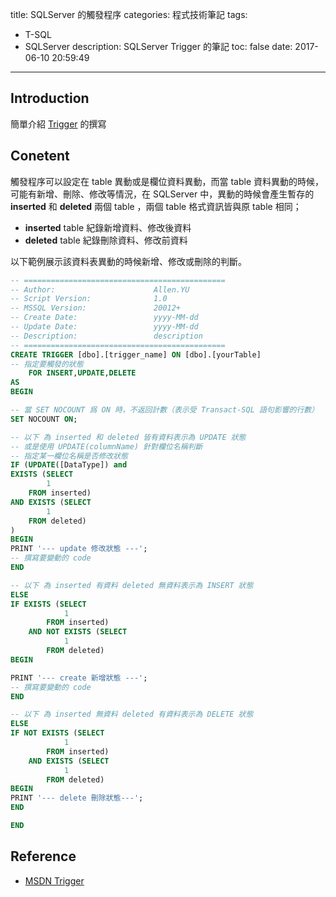 title: SQLServer 的觸發程序
categories: 程式技術筆記
tags:
  - T-SQL
  - SQLServer
description: SQLServer Trigger 的筆記
toc: false
date: 2017-06-10 20:59:49
---

## Introduction
簡單介紹 [Trigger][1] 的撰寫

## Conetent
觸發程序可以設定在 table 異動或是欄位資料異動，而當 table 資料異動的時候，可能有新增、刪除、修改等情況，在 SQLServer 中，異動的時候會產生暫存的 **inserted** 和 **deleted** 兩個 table ，兩個 table 格式資訊皆與原 table 相同；
- **inserted** table 紀錄新增資料、修改後資料
- **deleted** table 紀錄刪除資料、修改前資料

以下範例展示該資料表異動的時候新增、修改或刪除的判斷。

``` sql
-- =============================================
-- Author:                      Allen.YU
-- Script Version:              1.0
-- MSSQL Version:               20012+
-- Create Date:                 yyyy-MM-dd
-- Update Date:                 yyyy-MM-dd
-- Description:                 description
-- =============================================
CREATE TRIGGER [dbo].[trigger_name] ON [dbo].[yourTable] 
-- 指定要觸發的狀態
    FOR INSERT,UPDATE,DELETE
AS 
BEGIN

-- 當 SET NOCOUNT 爲 ON 時，不返回計數（表示受 Transact-SQL 語句影響的行數）
SET NOCOUNT ON;

-- 以下 為 inserted 和 deleted 皆有資料表示為 UPDATE 狀態
-- 或是使用 UPDATE(columnName) 針對欄位名稱判斷
-- 指定某一欄位名稱是否修改狀態
IF (UPDATE([DataType]) and 
EXISTS (SELECT
        1
    FROM inserted)
AND EXISTS (SELECT
        1
    FROM deleted)
)
BEGIN
PRINT '--- update 修改狀態 ---';
-- 撰寫要變動的 code
END

-- 以下 為 inserted 有資料 deleted 無資料表示為 INSERT 狀態
ELSE
IF EXISTS (SELECT
            1
        FROM inserted)
    AND NOT EXISTS (SELECT
            1
        FROM deleted)
BEGIN

PRINT '--- create 新增狀態 ---';
-- 撰寫要變動的 code
END

-- 以下 為 inserted 無資料 deleted 有資料表示為 DELETE 狀態
ELSE
IF NOT EXISTS (SELECT
            1
        FROM inserted)
    AND EXISTS (SELECT
            1
        FROM deleted)
BEGIN
PRINT '--- delete 刪除狀態---';
END

END
```

## Reference
- [MSDN Trigger][1]

[1]: https://msdn.microsoft.com/zh-tw/library/ms189799.aspx